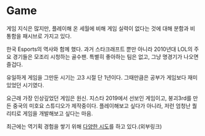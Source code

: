# Game

게임 지식은 많지만, 플레이해 온 세월에 비해 게임 실력이 없다는 것에 대해 분함과 비통함을 패시브로 가지고 있다. 

한국 Esports의 역사와 함께 했다. 과거 스타크래프트 뿐만 아니라 2010년대 LOL의 주요 경기들은 모조리 시청하는 골수팬. 특별히 좋아하는 팀은 없고, 그냥 명경기가 나오면 즐겁다.

유일하게 게임을 그만둔 시기는 고3 시절 단 1년이다. 그때만큼은 공부가 게임보다 재미있었던 시기였다.

요근래 가장 인상깊었던 게임은 원신. 지스타 2019에서 선보인 게임이고, 붕괴3rd를 만든 중국의 미호요 스튜디오가 제작중이다. 플레이해보고 싶다가 아니라, 저런 엄청난 퀄리티로 게임을 개발해보고 싶다는 마음.

최근에는 역기획 경험을 쌓기 위해 [다양한 시도](https://khuackr-my.sharepoint.com/:b:/g/personal/wlstm777_khu_ac_kr/EXRIFyHzDWJFq4aSKf3wWEUB4qmVRBMopCj2rgqU2M2hEw?e=jcHHdc)를 하고 있다.\(외부링크\)







